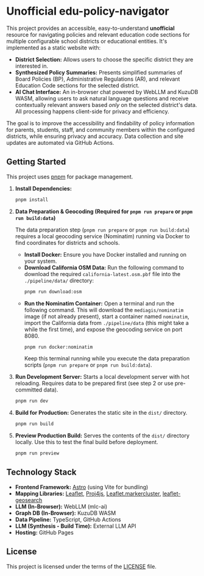# Unofficial edu-policy-navigator

This project provides an accessible, easy-to-understand **unofficial** resource for navigating policies and relevant education code sections for multiple configurable school districts or educational entities. It's implemented as a static website with:

*   **District Selection:** Allows users to choose the specific district they are interested in.
*   **Synthesized Policy Summaries:** Presents simplified summaries of Board Policies (BP), Administrative Regulations (AR), and relevant Education Code sections for the selected district.
*   **AI Chat Interface:** An in-browser chat powered by WebLLM and KuzuDB WASM, allowing users to ask natural language questions and receive contextually relevant answers based *only* on the selected district's data. All processing happens client-side for privacy and efficiency.

The goal is to improve the accessibility and findability of policy information for parents, students, staff, and community members within the configured districts, while ensuring privacy and accuracy. Data collection and site updates are automated via GitHub Actions.

## Getting Started

This project uses [pnpm](https://pnpm.io/) for package management.

1.  **Install Dependencies:**
    ```bash
    pnpm install
    ```
2.  **Data Preparation & Geocoding (Required for `pnpm run prepare` or `pnpm run build:data`)**

    The data preparation step (`pnpm run prepare` or `pnpm run build:data`) requires a local geocoding service (Nominatim) running via Docker to find coordinates for districts and schools.

    *   **Install Docker:** Ensure you have Docker installed and running on your system.
    *   **Download California OSM Data:** Run the following command to download the required `california-latest.osm.pbf` file into the `./pipeline/data/` directory:
        ```bash
        pnpm run download:osm
        ```
    *   **Run the Nominatim Container:** Open a terminal and run the following command. This will download the `mediagis/nominatim` image (if not already present), start a container named `nominatim`, import the California data from `./pipeline/data` (this might take a while the first time), and expose the geocoding service on port 8080.
        ```bash
        pnpm run docker:nominatim
        ```
        Keep this terminal running while you execute the data preparation scripts (`pnpm run prepare` or `pnpm run build:data`).

3.  **Run Development Server:**
    Starts a local development server with hot reloading. Requires data to be prepared first (see step 2 or use pre-committed data).
    ```bash
    pnpm run dev
    ```
4.  **Build for Production:**
    Generates the static site in the `dist/` directory.
    ```bash
    pnpm run build
    ```
5.  **Preview Production Build:**
    Serves the contents of the `dist/` directory locally. Use this to test the final build before deployment.
    ```bash
    pnpm run preview
    ```

## Technology Stack

*   **Frontend Framework:** [Astro](https://astro.build/) (using Vite for bundling)
*   **Mapping Libraries:** [Leaflet](https://leafletjs.com/), [Proj4js](https://proj4js.org/), [Leaflet.markercluster](https://github.com/Leaflet/Leaflet.markercluster), [leaflet-geosearch](https://github.com/smeijer/leaflet-geosearch)
*   **LLM (In-Browser):** WebLLM (mlc-ai)
*   **Graph DB (In-Browser):** KuzuDB WASM
*   **Data Pipeline:** TypeScript, GitHub Actions
*   **LLM (Synthesis - Build Time):** External LLM API
*   **Hosting:** GitHub Pages

## License

This project is licensed under the terms of the [LICENSE](LICENSE) file. 
